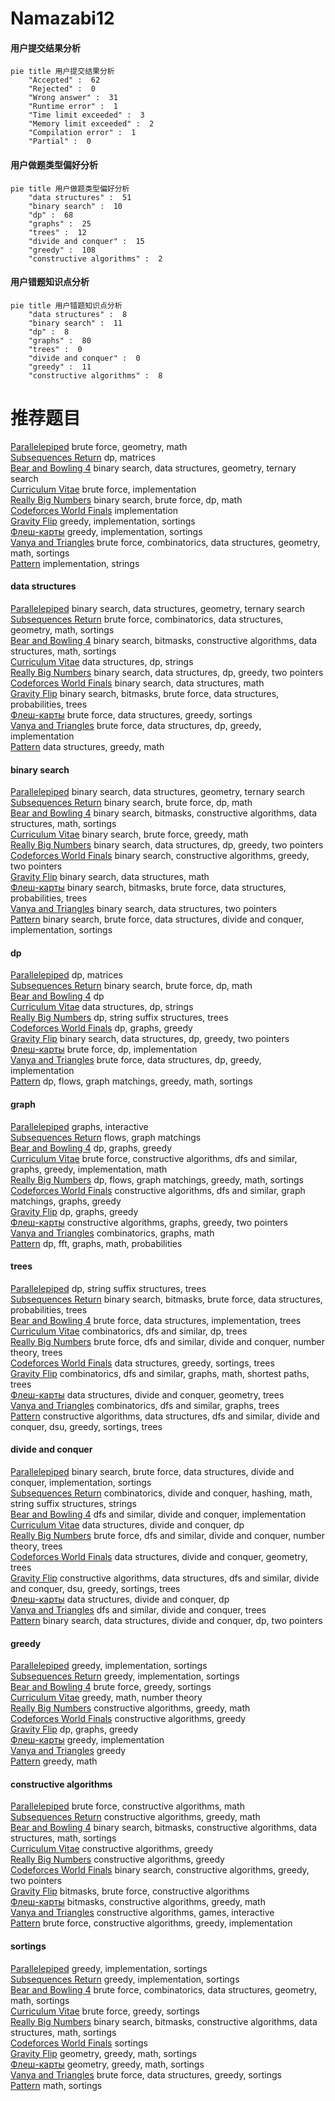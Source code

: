 # Namazabi12
<!-- tabs:start -->
#### **用户提交结果分析**

```mermaid
pie title 用户提交结果分析
    "Accepted" :  62
    "Rejected" :  0
    "Wrong answer" :  31
    "Runtime error" :  1
    "Time limit exceeded" :  3
    "Memory limit exceeded" :  2
    "Compilation error" :  1
    "Partial" :  0
```
#### **用户做题类型偏好分析**

```mermaid
pie title 用户做题类型偏好分析
    "data structures" :  51
    "binary search" :  10
    "dp" :  68
    "graphs" :  25
    "trees" :  12
    "divide and conquer" :  15
    "greedy" :  108
    "constructive algorithms" :  2
```
#### **用户错题知识点分析**

```mermaid
pie title 用户错题知识点分析
    "data structures" :  8
    "binary search" :  11
    "dp" :  8
    "graphs" :  80
    "trees" :  0
    "divide and conquer" :  0
    "greedy" :  11
    "constructive algorithms" :  8
```
<!-- tabs:end -->
# 推荐题目
[Parallelepiped](http://codeforces.com/problemset/problem/224/A)		brute force,
                        geometry,
                        math		  
[Subsequences Return](http://codeforces.com/problemset/problem/497/E)		dp,
                        matrices		  
[Bear and Bowling 4](http://codeforces.com/problemset/problem/660/F)		binary search,
                        data structures,
                        geometry,
                        ternary search		  
[Curriculum Vitae](http://codeforces.com/problemset/problem/846/A)		brute force,
                        implementation		  
[Really Big Numbers](http://codeforces.com/problemset/problem/817/C)		binary search,
                        brute force,
                        dp,
                        math		  
[Codeforces World Finals](http://codeforces.com/problemset/problem/30/B)		implementation		  
[Gravity Flip](http://codeforces.com/problemset/problem/405/A)		greedy,
                        implementation,
                        sortings		  
[Флеш-карты](http://codeforces.com/problemset/problem/609/A)		greedy,
                        implementation,
                        sortings		  
[Vanya and Triangles](http://codeforces.com/problemset/problem/552/D)		brute force,
                        combinatorics,
                        data structures,
                        geometry,
                        math,
                        sortings		  
[Pattern](http://codeforces.com/problemset/problem/412/C)		implementation,
                        strings		  
<!-- tabs:start -->
#### **data structures**
[Parallelepiped](http://codeforces.com/problemset/problem/660/F)		binary search,
                        data structures,
                        geometry,
                        ternary search		  
[Subsequences Return](http://codeforces.com/problemset/problem/552/D)		brute force,
                        combinatorics,
                        data structures,
                        geometry,
                        math,
                        sortings		  
[Bear and Bowling 4](http://codeforces.com/problemset/problem/1322/B)		binary search,
                        bitmasks,
                        constructive algorithms,
                        data structures,
                        math,
                        sortings		  
[Curriculum Vitae](http://codeforces.com/problemset/problem/900/E)		data structures,
                        dp,
                        strings		  
[Really Big Numbers](http://codeforces.com/problemset/problem/1492/C)		binary search,
                        data structures,
                        dp,
                        greedy,
                        two pointers		  
[Codeforces World Finals](http://codeforces.com/problemset/problem/1490/G)		binary search,
                        data structures,
                        math		  
[Gravity Flip](http://codeforces.com/problemset/problem/1479/D)		binary search,
                        bitmasks,
                        brute force,
                        data structures,
                        probabilities,
                        trees		  
[Флеш-карты](http://codeforces.com/problemset/problem/1497/A)		brute force,
                        data structures,
                        greedy,
                        sortings		  
[Vanya and Triangles](http://codeforces.com/problemset/problem/1491/C)		brute force,
                        data structures,
                        dp,
                        greedy,
                        implementation		  
[Pattern](http://codeforces.com/problemset/problem/1492/B)		data structures,
                        greedy,
                        math		  
#### **binary search**
[Parallelepiped](http://codeforces.com/problemset/problem/660/F)		binary search,
                        data structures,
                        geometry,
                        ternary search		  
[Subsequences Return](http://codeforces.com/problemset/problem/817/C)		binary search,
                        brute force,
                        dp,
                        math		  
[Bear and Bowling 4](http://codeforces.com/problemset/problem/1322/B)		binary search,
                        bitmasks,
                        constructive algorithms,
                        data structures,
                        math,
                        sortings		  
[Curriculum Vitae](http://codeforces.com/problemset/problem/1476/B)		binary search,
                        brute force,
                        greedy,
                        math		  
[Really Big Numbers](http://codeforces.com/problemset/problem/1492/C)		binary search,
                        data structures,
                        dp,
                        greedy,
                        two pointers		  
[Codeforces World Finals](http://codeforces.com/problemset/problem/1463/D)		binary search,
                        constructive algorithms,
                        greedy,
                        two pointers		  
[Gravity Flip](http://codeforces.com/problemset/problem/1490/G)		binary search,
                        data structures,
                        math		  
[Флеш-карты](http://codeforces.com/problemset/problem/1479/D)		binary search,
                        bitmasks,
                        brute force,
                        data structures,
                        probabilities,
                        trees		  
[Vanya and Triangles](http://codeforces.com/problemset/problem/1436/E)		binary search,
                        data structures,
                        two pointers		  
[Pattern](http://codeforces.com/problemset/problem/1461/D)		binary search,
                        brute force,
                        data structures,
                        divide and conquer,
                        implementation,
                        sortings		  
#### **dp**
[Parallelepiped](http://codeforces.com/problemset/problem/497/E)		dp,
                        matrices		  
[Subsequences Return](http://codeforces.com/problemset/problem/817/C)		binary search,
                        brute force,
                        dp,
                        math		  
[Bear and Bowling 4](http://codeforces.com/problemset/problem/567/F)		dp		  
[Curriculum Vitae](http://codeforces.com/problemset/problem/900/E)		data structures,
                        dp,
                        strings		  
[Really Big Numbers](http://codeforces.com/problemset/problem/86/C)		dp,
                        string suffix structures,
                        trees		  
[Codeforces World Finals](http://codeforces.com/problemset/problem/704/B)		dp,
                        graphs,
                        greedy		  
[Gravity Flip](http://codeforces.com/problemset/problem/1492/C)		binary search,
                        data structures,
                        dp,
                        greedy,
                        two pointers		  
[Флеш-карты](https://codeforces.com/contest/1457/problem/C)		brute force,
                        dp,
                        implementation		  
[Vanya and Triangles](http://codeforces.com/problemset/problem/1491/C)		brute force,
                        data structures,
                        dp,
                        greedy,
                        implementation		  
[Pattern](http://codeforces.com/problemset/problem/1437/C)		dp,
                        flows,
                        graph matchings,
                        greedy,
                        math,
                        sortings		  
#### **graph**
[Parallelepiped](http://codeforces.com/problemset/problem/1291/F)		graphs,
                        interactive		  
[Subsequences Return](http://codeforces.com/problemset/problem/491/C)		flows,
                        graph matchings		  
[Bear and Bowling 4](http://codeforces.com/problemset/problem/704/B)		dp,
                        graphs,
                        greedy		  
[Curriculum Vitae](http://codeforces.com/problemset/problem/1487/C)		brute force,
                        constructive algorithms,
                        dfs and similar,
                        graphs,
                        greedy,
                        implementation,
                        math		  
[Really Big Numbers](http://codeforces.com/problemset/problem/1437/C)		dp,
                        flows,
                        graph matchings,
                        greedy,
                        math,
                        sortings		  
[Codeforces World Finals](http://codeforces.com/problemset/problem/1470/D)		constructive algorithms,
                        dfs and similar,
                        graph matchings,
                        graphs,
                        greedy		  
[Gravity Flip](http://codeforces.com/problemset/problem/1476/C)		dp,
                        graphs,
                        greedy		  
[Флеш-карты](http://codeforces.com/problemset/problem/1304/D)		constructive algorithms,
                        graphs,
                        greedy,
                        two pointers		  
[Vanya and Triangles](http://codeforces.com/problemset/problem/1475/C)		combinatorics,
                        graphs,
                        math		  
[Pattern](http://codeforces.com/problemset/problem/553/E)		dp,
                        fft,
                        graphs,
                        math,
                        probabilities		  
#### **trees**
[Parallelepiped](http://codeforces.com/problemset/problem/86/C)		dp,
                        string suffix structures,
                        trees		  
[Subsequences Return](http://codeforces.com/problemset/problem/1479/D)		binary search,
                        bitmasks,
                        brute force,
                        data structures,
                        probabilities,
                        trees		  
[Bear and Bowling 4](http://codeforces.com/problemset/problem/1511/C)		brute force,
                        data structures,
                        implementation,
                        trees		  
[Curriculum Vitae](http://codeforces.com/problemset/problem/1499/F)		combinatorics,
                        dfs and similar,
                        dp,
                        trees		  
[Really Big Numbers](http://codeforces.com/problemset/problem/1491/E)		brute force,
                        dfs and similar,
                        divide and conquer,
                        number theory,
                        trees		  
[Codeforces World Finals](http://codeforces.com/problemset/problem/1466/D)		data structures,
                        greedy,
                        sortings,
                        trees		  
[Gravity Flip](http://codeforces.com/problemset/problem/1495/D)		combinatorics,
                        dfs and similar,
                        graphs,
                        math,
                        shortest paths,
                        trees		  
[Флеш-карты](http://codeforces.com/problemset/problem/1303/G)		data structures,
                        divide and conquer,
                        geometry,
                        trees		  
[Vanya and Triangles](http://codeforces.com/problemset/problem/1454/E)		combinatorics,
                        dfs and similar,
                        graphs,
                        trees		  
[Pattern](http://codeforces.com/problemset/problem/1494/D)		constructive algorithms,
                        data structures,
                        dfs and similar,
                        divide and conquer,
                        dsu,
                        greedy,
                        sortings,
                        trees		  
#### **divide and conquer**
[Parallelepiped](http://codeforces.com/problemset/problem/1461/D)		binary search,
                        brute force,
                        data structures,
                        divide and conquer,
                        implementation,
                        sortings		  
[Subsequences Return](http://codeforces.com/problemset/problem/1466/G)		combinatorics,
                        divide and conquer,
                        hashing,
                        math,
                        string suffix structures,
                        strings		  
[Bear and Bowling 4](http://codeforces.com/problemset/problem/1490/D)		dfs and similar,
                        divide and conquer,
                        implementation		  
[Curriculum Vitae](https://codeforces.com/contest/1483/problem/C)		data structures,
                        divide and conquer,
                        dp		  
[Really Big Numbers](http://codeforces.com/problemset/problem/1491/E)		brute force,
                        dfs and similar,
                        divide and conquer,
                        number theory,
                        trees		  
[Codeforces World Finals](http://codeforces.com/problemset/problem/1303/G)		data structures,
                        divide and conquer,
                        geometry,
                        trees		  
[Gravity Flip](http://codeforces.com/problemset/problem/1494/D)		constructive algorithms,
                        data structures,
                        dfs and similar,
                        divide and conquer,
                        dsu,
                        greedy,
                        sortings,
                        trees		  
[Флеш-карты](http://codeforces.com/problemset/problem/1482/E)		data structures,
                        divide and conquer,
                        dp		  
[Vanya and Triangles](http://codeforces.com/problemset/problem/566/C)		dfs and similar,
                        divide and conquer,
                        trees		  
[Pattern](http://codeforces.com/problemset/problem/1428/F)		binary search,
                        data structures,
                        divide and conquer,
                        dp,
                        two pointers		  
#### **greedy**
[Parallelepiped](http://codeforces.com/problemset/problem/405/A)		greedy,
                        implementation,
                        sortings		  
[Subsequences Return](http://codeforces.com/problemset/problem/609/A)		greedy,
                        implementation,
                        sortings		  
[Bear and Bowling 4](http://codeforces.com/problemset/problem/909/A)		brute force,
                        greedy,
                        sortings		  
[Curriculum Vitae](http://codeforces.com/problemset/problem/1062/B)		greedy,
                        math,
                        number theory		  
[Really Big Numbers](https://codeforces.com/contest/477/problem/B)		constructive algorithms,
                        greedy,
                        math		  
[Codeforces World Finals](https://codeforces.com/contest/790/problem/A)		constructive algorithms,
                        greedy		  
[Gravity Flip](http://codeforces.com/problemset/problem/704/B)		dp,
                        graphs,
                        greedy		  
[Флеш-карты](http://codeforces.com/problemset/problem/1000/A)		greedy,
                        implementation		  
[Vanya and Triangles](http://codeforces.com/problemset/problem/1070/F)		greedy		  
[Pattern](http://codeforces.com/problemset/problem/1342/A)		greedy,
                        math		  
#### **constructive algorithms**
[Parallelepiped](http://codeforces.com/problemset/problem/675/B)		brute force,
                        constructive algorithms,
                        math		  
[Subsequences Return](https://codeforces.com/contest/477/problem/B)		constructive algorithms,
                        greedy,
                        math		  
[Bear and Bowling 4](http://codeforces.com/problemset/problem/1322/B)		binary search,
                        bitmasks,
                        constructive algorithms,
                        data structures,
                        math,
                        sortings		  
[Curriculum Vitae](https://codeforces.com/contest/790/problem/A)		constructive algorithms,
                        greedy		  
[Really Big Numbers](http://codeforces.com/problemset/problem/1493/A)		constructive algorithms,
                        greedy		  
[Codeforces World Finals](http://codeforces.com/problemset/problem/1463/D)		binary search,
                        constructive algorithms,
                        greedy,
                        two pointers		  
[Gravity Flip](https://codeforces.com/contest/1456/problem/B)		bitmasks,
                        brute force,
                        constructive algorithms		  
[Флеш-карты](http://codeforces.com/problemset/problem/1492/D)		bitmasks,
                        constructive algorithms,
                        greedy,
                        math		  
[Vanya and Triangles](https://codeforces.com/contest/1504/problem/D)		constructive algorithms,
                        games,
                        interactive		  
[Pattern](https://codeforces.com/contest/1483/problem/A)		brute force,
                        constructive algorithms,
                        greedy,
                        implementation		  
#### **sortings**
[Parallelepiped](http://codeforces.com/problemset/problem/405/A)		greedy,
                        implementation,
                        sortings		  
[Subsequences Return](http://codeforces.com/problemset/problem/609/A)		greedy,
                        implementation,
                        sortings		  
[Bear and Bowling 4](http://codeforces.com/problemset/problem/552/D)		brute force,
                        combinatorics,
                        data structures,
                        geometry,
                        math,
                        sortings		  
[Curriculum Vitae](http://codeforces.com/problemset/problem/909/A)		brute force,
                        greedy,
                        sortings		  
[Really Big Numbers](http://codeforces.com/problemset/problem/1322/B)		binary search,
                        bitmasks,
                        constructive algorithms,
                        data structures,
                        math,
                        sortings		  
[Codeforces World Finals](http://codeforces.com/problemset/problem/37/A)		sortings		  
[Gravity Flip](https://codeforces.com/contest/1496/problem/C)		geometry,
                        greedy,
                        math,
                        sortings		  
[Флеш-карты](http://codeforces.com/problemset/problem/1495/A)		geometry,
                        greedy,
                        math,
                        sortings		  
[Vanya and Triangles](http://codeforces.com/problemset/problem/1497/A)		brute force,
                        data structures,
                        greedy,
                        sortings		  
[Pattern](http://codeforces.com/problemset/problem/1427/A)		math,
                        sortings		  
<!-- tabs:end -->
